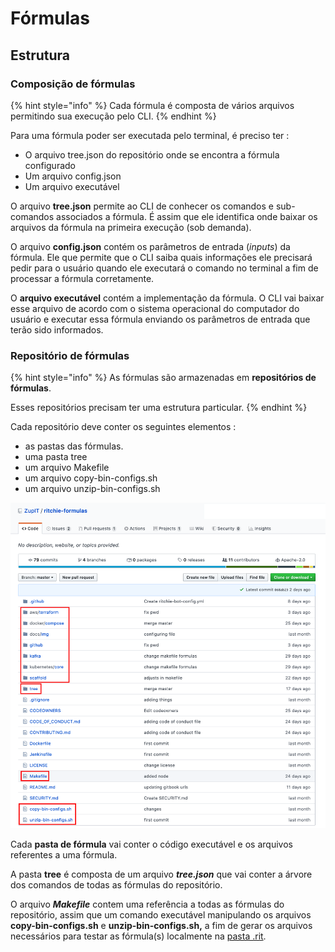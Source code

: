 # Fórmulas

## Estrutura

### Composição de fórmulas

{% hint style="info" %}
Cada fórmula é composta de vários arquivos permitindo sua execução pelo CLI.
{% endhint %}

Para uma fórmula poder ser executada pelo terminal, é preciso ter :

* O arquivo tree.json do repositório onde se encontra a fórmula configurado
* Um arquivo config.json
* Um arquivo executável

O arquivo **tree.json** permite ao CLI de conhecer os comandos e sub-comandos associados a fórmula. É assim que ele identifica onde baixar os arquivos da fórmula na primeira execução \(sob demanda\).

O arquivo **config.json** contém os parâmetros de entrada \(_inputs_\) da fórmula. Ele que permite que o CLI saiba quais informações ele precisará pedir para o usuário quando ele executará o comando no terminal a fim de processar a fórmula corretamente.

O **arquivo executável** contém a implementação da fórmula. O CLI vai baixar esse arquivo de acordo com o sistema operacional do computador do usuário e executar essa fórmula enviando os parâmetros de entrada que terão sido informados.

### Repositório de fórmulas

{% hint style="info" %}
As fórmulas são armazenadas em **repositórios de fórmulas**.

Esses repositórios precisam ter uma estrutura particular. 
{% endhint %}

Cada repositório deve conter os seguintes elementos :

* as pastas das fórmulas.
* uma pasta tree
* um arquivo Makefile
* um arquivo copy-bin-configs.sh 
* um arquivo unzip-bin-configs.sh

![Reposit&#xF3;rio de f&#xF3;rmulas da comunidade](../../.gitbook/assets/screenshot-2020-05-22-at-17.27.48.png)

Cada **pasta de fórmula** vai conter o código executável e os arquivos referentes a uma fórmula.

A pasta **tree** é composta de um arquivo _**tree.json**_ que vai conter a árvore dos comandos de todas as fórmulas do repositório. 

O arquivo _**Makefile**_ contem uma referência a todas as fórmulas do repositório, assim que um comando executável manipulando os arquivos **copy-bin-configs.sh** e **unzip-bin-configs.sh,** a fim de gerar os arquivos necessários para testar as fórmula\(s\) localmente na [pasta .rit]().


